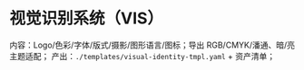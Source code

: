 # 视觉识别系统（VIS）

内容：Logo/色彩/字体/版式/摄影/图形语言/图标；导出 RGB/CMYK/潘通、暗/亮主题适配；
产出：`./templates/visual-identity-tmpl.yaml` + 资产清单；
